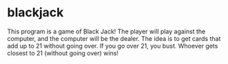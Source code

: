 # blackjack
This program is a game of Black Jack! The player will play against the computer, and the computer will be the dealer. The idea is to get cards that add up to 21 without going over. If you go over 21, you bust. Whoever gets closest to 21 (without going over) wins!

